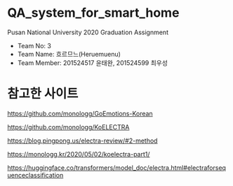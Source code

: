 # QA_system_for_smart_home
Pusan National University 2020 Graduation Assignment
* Team No: 3
* Team Name: 흐르므느(Heruemuenu)
* Team Member: 201524517 윤태완, 201524599 최우성


# 참고한 사이트

https://github.com/monologg/GoEmotions-Korean

https://github.com/monologg/KoELECTRA

https://blog.pingpong.us/electra-review/#2-method

https://monologg.kr/2020/05/02/koelectra-part1/

https://huggingface.co/transformers/model_doc/electra.html#electraforsequenceclassification

